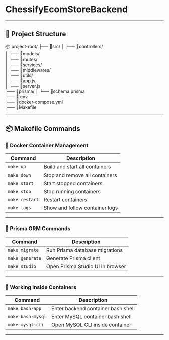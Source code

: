 # ChessifyEcomStoreBackend

---

## 🚀 Project Structure

📦 project-root/
├── 📂src/
│   ├── 📂controllers/       
│   ├── 📂models/            
│   ├── 📂routes/            
│   ├── 📂services/          
│   ├── 📂middlewares/       
│   ├── 📂utils/             
│   ├── 📜app.js             
│   └── 📜server.js          
├── 📂prisma/
│   └── 📜schema.prisma      
├── 📜.env                   
├── 📜docker-compose.yml     
├── 📜Makefile              


---

## 📦 Makefile Commands

### 🐳 Docker Container Management

| Command           | Description                             |
|------------------|-----------------------------------------|
| `make up`        | Build and start all containers          |
| `make down`      | Stop and remove all containers          |
| `make start`     | Start stopped containers                |
| `make stop`      | Stop running containers                 |
| `make restart`   | Restart containers                      |
| `make logs`      | Show and follow container logs          |

---

### 🧩 Prisma ORM Commands

| Command           | Description                             |
|------------------|-----------------------------------------|
| `make migrate`   | Run Prisma database migrations          |
| `make generate`  | Generate Prisma client                  |
| `make studio`    | Open Prisma Studio UI in browser        |

---

### 🐚 Working Inside Containers

| Command           | Description                             |
|------------------|-----------------------------------------|
| `make bash-app`  | Enter backend container bash shell      |
| `make bash-mysql`| Enter MySQL container bash shell        |
| `make mysql-cli` | Open MySQL CLI inside container         |

---

